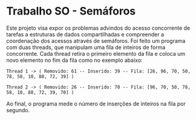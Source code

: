 # Trabalho SO - Semáforos

Este projeto visa expor os problemas advindos do acesso concorrente de tarefas a estruturas de dados compartilhadas e compreender a coordenação dos acessos através de semáforos. Foi feito um programa com duas threads, que manipulam uma fila de inteiros de forma concorrente. Cada thread retira o primeiro elemento da fila e coloca um novo elemento no fim da fila como no exemplo abaixo:

```
Thread 1 -> ( Removido: 61 -- Inserido: 39 -- Fila: [26, 96, 70, 50, 78, 58, 10, 88, 72, 39] )

Thread 2 -> ( Removido: 26 -- Inserido: 70 -- Fila: [96, 70, 50, 78, 58, 10, 88, 72, 39, 70] )
```

Ao final, o programa mede o número de inserções de inteiros na fila por segundo.